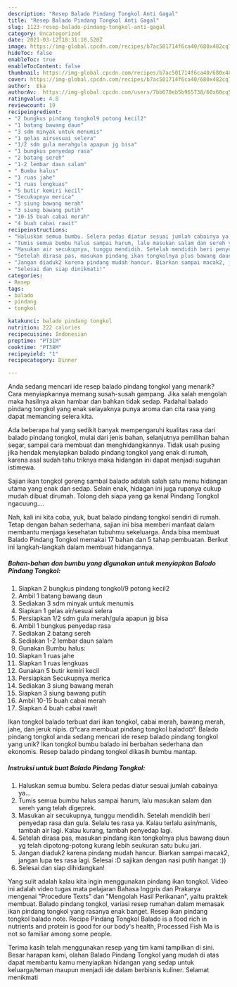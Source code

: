 ```yaml
---
description: "Resep Balado Pindang Tongkol Anti Gagal"
title: "Resep Balado Pindang Tongkol Anti Gagal"
slug: 1123-resep-balado-pindang-tongkol-anti-gagal
category: Uncategorized
date: 2021-03-12T18:31:18.520Z
image: https://img-global.cpcdn.com/recipes/b7ac501714f6ca40/680x482cq70/balado-pindang-tongkol-foto-resep-utama.jpg
hideToc: false
enableToc: true
enableTocContent: false
thumbnail: https://img-global.cpcdn.com/recipes/b7ac501714f6ca40/680x482cq70/balado-pindang-tongkol-foto-resep-utama.jpg
cover: https://img-global.cpcdn.com/recipes/b7ac501714f6ca40/680x482cq70/balado-pindang-tongkol-foto-resep-utama.jpg
author:  Eka
authorAv:  https://img-global.cpcdn.com/users/7bb670eb5b965738/60x60cq50/avatar.jpg
ratingvalue: 4.8
reviewcount: 19
recipeingredient:
- "2 bungkus pindang tongkol9 potong kecil2"
- "1 batang bawang daun"
- "3 sdm minyak untuk menumis"
- "1 gelas airsesuai selera"
- "1/2 sdm gula merahgula apapun jg bisa"
- "1 bungkus penyedap rasa"
- "2 batang sereh"
- "1-2 lembar daun salam"
- " Bumbu halus"
- "1 ruas jahe"
- "1 ruas lengkuas"
- "5 butir kemiri kecil"
- "Secukupnya merica"
- "3 siung bawang merah"
- "3 siung bawang putih"
- "10-15 buah cabai merah"
- "4 buah cabai rawit"
recipeinstructions:
- "Haluskan semua bumbu. Selera pedas diatur sesuai jumlah cabainya ya..."
- "Tumis semua bumbu halus sampai harum, lalu masukan salam dan sereh yang telah digeprek."
- "Masukan air secukupnya, tunggu mendidih. Setelah mendidih beri penyedap rasa dan gula. Selalu tes rasa ya. Kalau terlalu asin/manis, tambah air lagi. Kalau kurang, tambah penyedap lagi."
- "Setelah dirasa pas, masukan pindang ikan tongkolnya plus bawang daun yg telah dipotong-potong kurang lebih seukuran satu buku jari."
- "Jangan diaduk2 karena pindang mudah hancur. Biarkan sampai macak2, jangan lupa tes rasa lagi. Selesai :D sajikan dengan nasi putih hangat :))"
- "Selesai dan siap dinikmati!"
categories:
- Resep
tags:
- balado
- pindang
- tongkol

katakunci: balado pindang tongkol 
nutrition: 222 calories
recipecuisine: Indonesian
preptime: "PT31M"
cooktime: "PT38M"
recipeyield: "1"
recipecategory: Dinner

---
```



Anda sedang mencari ide resep balado pindang tongkol yang menarik? Cara menyiapkannya memang susah-susah gampang. Jika salah mengolah maka hasilnya akan hambar dan bahkan tidak sedap. Padahal balado pindang tongkol yang enak selayaknya punya aroma dan cita rasa yang dapat memancing selera kita.


Ada beberapa hal yang sedikit banyak mempengaruhi kualitas rasa dari balado pindang tongkol, mulai dari jenis bahan, selanjutnya pemilihan bahan segar, sampai cara membuat dan menghidangkannya. Tidak usah pusing jika hendak menyiapkan balado pindang tongkol yang enak di rumah, karena asal sudah tahu triknya maka hidangan ini dapat menjadi suguhan istimewa.

Sajian ikan tongkol goreng sambal balado adalah salah satu menu hidangan utama yang enak dan sedap. Selain enak, hidagan ini juga rupanya cukup mudah dibuat dirumah. Tolong deh siapa yang ga kenal Pindang Tongkol ngacuung….


Nah, kali ini kita coba, yuk, buat balado pindang tongkol sendiri di rumah. Tetap dengan bahan sederhana, sajian ini bisa memberi manfaat dalam membantu menjaga kesehatan tubuhmu sekeluarga. Anda bisa membuat Balado Pindang Tongkol memakai 17 bahan dan 5 tahap pembuatan. Berikut ini langkah-langkah dalam membuat hidangannya.

<!--inarticleads1-->

##### Bahan-bahan dan bumbu yang digunakan untuk menyiapkan Balado Pindang Tongkol:

1. Siapkan 2 bungkus pindang tongkol/9 potong kecil2
1. Ambil 1 batang bawang daun
1. Sediakan 3 sdm minyak untuk menumis
1. Siapkan 1 gelas air/sesuai selera
1. Persiapkan 1/2 sdm gula merah/gula apapun jg bisa
1. Ambil 1 bungkus penyedap rasa
1. Sediakan 2 batang sereh
1. Sediakan 1-2 lembar daun salam
1. Gunakan  Bumbu halus:
1. Siapkan 1 ruas jahe
1. Siapkan 1 ruas lengkuas
1. Gunakan 5 butir kemiri kecil
1. Persiapkan Secukupnya merica
1. Sediakan 3 siung bawang merah
1. Siapkan 3 siung bawang putih
1. Ambil 10-15 buah cabai merah
1. Siapkan 4 buah cabai rawit


Ikan tongkol balado terbuat dari ikan tongkol, cabai merah, bawang merah, jahe, dan jeruk nipis. ¤°cara membuat pindang tongkol balado¤°. Balado pindang tongkol anda sedang mencari ide resep balado pindang tongkol yang unik? Ikan tongkol bumbu balado ini berbahan sederhana dan ekonomis. Resep balado pindang tongkol dikasih bumbu mantap. 

<!--inarticleads2-->

##### Instruksi untuk buat Balado Pindang Tongkol:

1. Haluskan semua bumbu. Selera pedas diatur sesuai jumlah cabainya ya...
1. Tumis semua bumbu halus sampai harum, lalu masukan salam dan sereh yang telah digeprek.
1. Masukan air secukupnya, tunggu mendidih. Setelah mendidih beri penyedap rasa dan gula. Selalu tes rasa ya. Kalau terlalu asin/manis, tambah air lagi. Kalau kurang, tambah penyedap lagi.
1. Setelah dirasa pas, masukan pindang ikan tongkolnya plus bawang daun yg telah dipotong-potong kurang lebih seukuran satu buku jari.
1. Jangan diaduk2 karena pindang mudah hancur. Biarkan sampai macak2, jangan lupa tes rasa lagi. Selesai :D sajikan dengan nasi putih hangat :))
1. Selesai dan siap dihidangkan!

Yang sulit adalah kalau kita ingin menggunakan pindang ikan tongkol. Video ini adalah video tugas mata pelajaran Bahasa Inggris dan Prakarya mengenai &#34;Procedure Texts&#34; dan &#34;Mengolah Hasil Perikanan&#34;, yaitu praktek membuat. Balado pindang tongkol, variasi resep rumahan dalam memasak ikan pindang tongkol yang rasanya enak banget. Resep ikan pindang tongkol balado note. Recipe Pindang Tongkol Balado is a food rich in nutrients and protein is good for our body&#39;s health, Processed Fish Ma is not so familiar among some people. 

Terima kasih telah menggunakan resep yang tim kami tampilkan di sini. Besar harapan kami, olahan Balado Pindang Tongkol yang mudah di atas dapat membantu kamu menyiapkan hidangan yang sedap untuk keluarga/teman maupun menjadi ide dalam berbisnis kuliner. Selamat menikmati
